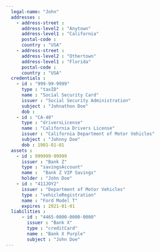 ```yaml
---
  legal-name: "John"
  addresses :
    - address-street :
      address-level2 : "Anytown"
      address-level1 : "California"
      postal-code :
      country : "USA"
    - address-street :
      address-level2 : "Othertown"
      address-level1 : "Florida"
      postal-code :
      country : "USA"
  credentials :
    - id : "999-99-9999"
      type : "taxID"
      name : "Social Security Card"
      issuer : "Social Security Administration"
      subject : "Johnathon Doe"
      dob : 
    - id : "CA-40"
      type : "driversLicense"
      name : "California Drivers License"
      issuer : "California Department of Motor Vehicles"
      subject : "Johnny Doe"
      dob : 1901-01-01
  assets :
    - id : 999999-99999
      issuer : "Bank Z"
      type : "savingsAccount"
      name :  "Bank Z VIP Savings"
      holder : "John Doe"
    - id : "411JOY2"
      issuer : "Department of Motor Vehicles"
      type : "vehicleRegistration"
      name : "Ford Model T"
      expires : 2021-01-01
  liabilities :
      - id : "4465-0000-0000-0000"
        issuer : "Bank X"
        type : "creditCard"
        name : "Bank X Purple"
        subject : "John Doe"
---
```


